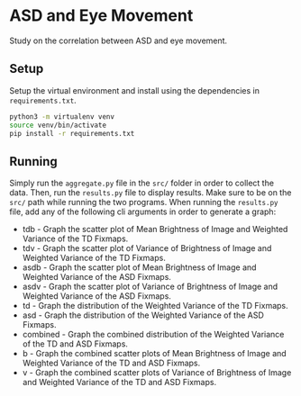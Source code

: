 # ASD and Eye Movement
Study on the correlation between ASD and eye movement.
## Setup
Setup the virtual environment and install using the dependencies in `requirements.txt`.
```sh
python3 -m virtualenv venv
source venv/bin/activate
pip install -r requirements.txt
```
## Running
Simply run the `aggregate.py` file in the `src/` folder in order to collect the data. Then, run the `results.py` file to display results. Make sure to be on the `src/` path while running the two programs. When running the `results.py` file, add any of the following cli arguments in order to generate a graph:
- tdb - Graph the scatter plot of Mean Brightness of Image and Weighted Variance of the TD Fixmaps.
- tdv - Graph the scatter plot of Variance of Brightness of Image and Weighted Variance of the TD Fixmaps.
- asdb - Graph the scatter plot of Mean Brightness of Image and Weighted Variance of the ASD Fixmaps.
- asdv - Graph the scatter plot of Variance of Brightness of Image and Weighted Variance of the ASD Fixmaps.
- td - Graph the distribution of the Weighted Variance of the TD Fixmaps.
- asd - Graph the distribution of the Weighted Variance of the ASD Fixmaps.
- combined - Graph the combined distribution of the Weighted Variance of the TD and ASD Fixmaps.
- b - Graph the combined scatter plots of Mean Brightness of Image and Weighted Variance of the TD and ASD Fixmaps.
- v - Graph the combined scatter plots of Variance of Brightness of Image and Weighted Variance of the TD and ASD Fixmaps.
